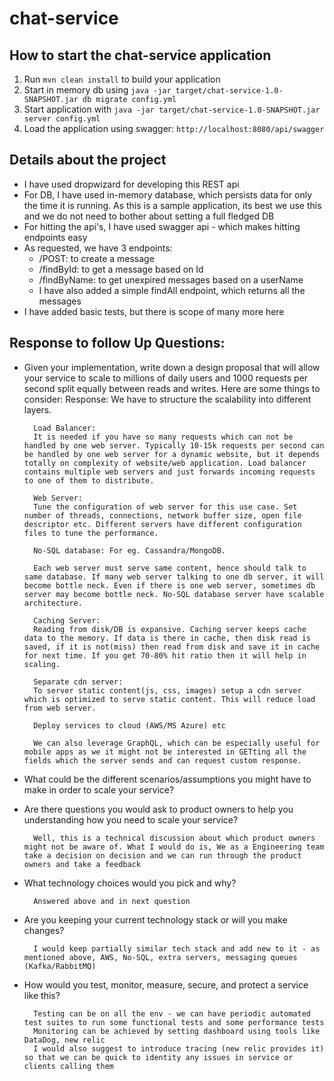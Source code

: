 # chat-service

How to start the chat-service application
---

1. Run `mvn clean install` to build your application
2. Start in memory db using `java -jar target/chat-service-1.0-SNAPSHOT.jar db migrate config.yml`
2. Start application with `java -jar target/chat-service-1.0-SNAPSHOT.jar server config.yml`
3. Load the application using swagger: `http://localhost:8080/api/swagger`


Details about the project
---

* I have used dropwizard for developing this REST api
* For DB, I have used in-memory database, which persists data for only the time it is running. As this is a sample application, its best we use this and we do not need to bother about setting a full fledged DB
* For hitting the api's, I have used swagger api - which makes hitting endpoints easy
* As requested, we have 3 endpoints: 
    * /POST: to create a message
    * /findById: to get a message based on Id
    * /findByName: to get unexpired messages based on a userName
    * I have also added a simple findAll endpoint, which returns all the messages
* I have added basic tests, but there is scope of many more here


Response to follow Up Questions:
---
* Given your implementation, write down a design proposal that will allow your service to scale to millions of daily users and 1000 requests per second split equally between reads and writes. Here are some things to consider:
Response: We have to structure the scalability into different layers.

        Load Balancer: 
        It is needed if you have so many requests which can not be handled by one web server. Typically 10-15k requests per second can be handled by one web server for a dynamic website, but it depends totally on complexity of website/web application. Load balancer contains multiple web servers and just forwards incoming requests to one of them to distribute.

        Web Server: 
        Tune the configuration of web server for this use case. Set number of threads, connections, network buffer size, open file descriptor etc. Different servers have different configuration files to tune the performance.

        No-SQL database: For eg. Cassandra/MongoDB.

        Each web server must serve same content, hence should talk to same database. If many web server talking to one db server, it will become bottle neck. Even if there is one web server, sometimes db server may become bottle neck. No-SQL database server have scalable architecture. 

        Caching Server:
        Reading from disk/DB is expansive. Caching server keeps cache data to the memory. If data is there in cache, then disk read is saved, if it is not(miss) then read from disk and save it in cache for next time. If you get 70-80% hit ratio then it will help in scaling.

        Separate cdn server:
        To server static content(js, css, images) setup a cdn server which is optimized to serve static content. This will reduce load from web server.

        Deploy services to cloud (AWS/MS Azure) etc

        We can also leverage GraphQL, which can be especially useful for mobile apps as we it might not be interested in GETting all the fields which the server sends and can request custom response.

* What could be the different scenarios/assumptions you might have to make in order to scale your service?

* Are there questions you would ask to product owners to help you understanding how you need to scale your service?

        Well, this is a technical discussion about which product owners might not be aware of. What I would do is, We as a Engineering team take a decision on decision and we can run through the product owners and take a feedback

* What technology choices would you pick and why?

        Answered above and in next question

* Are you keeping your current technology stack or will you make changes?

        I would keep partially similar tech stack and add new to it - as mentioned above, AWS, No-SQL, extra servers, messaging queues (Kafka/RabbitMQ)

* How would you test, monitor, measure, secure, and protect a service like this?

        Testing can be on all the env - we can have periodic automated test suites to run some functional tests and some performance tests
        Monitoring can be achieved by setting dashboard using tools like DataDog, new relic
        I would also suggest to introduce tracing (new relic provides it) so that we can be quick to identity any issues in service or clients calling them
